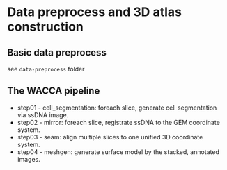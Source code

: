 # Data preprocess and 3D atlas construction

## Basic data preprocess

see ```data-preprocess``` folder

## The WACCA pipeline

* step01 - cell_segmentation: foreach slice, generate cell segmentation via ssDNA image.
* step02 - mirror: foreach slice, registrate ssDNA to the GEM coordinate system.
* step03 - seam: align multiple slices to one unified 3D coordinate system.
* step04 - meshgen: generate surface model by the stacked, annotated images. 

